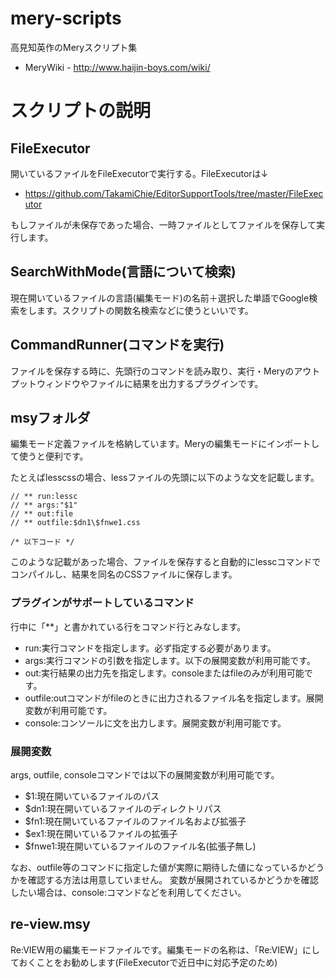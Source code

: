 # mery-scripts
高見知英作のMeryスクリプト集

 * MeryWiki - http://www.haijin-boys.com/wiki/

# スクリプトの説明

## FileExecutor
開いているファイルをFileExecutorで実行する。FileExecutorは↓

 * https://github.com/TakamiChie/EditorSupportTools/tree/master/FileExecutor

もしファイルが未保存であった場合、一時ファイルとしてファイルを保存して実行します。

## SearchWithMode(言語について検索)

現在開いているファイルの言語(編集モード)の名前＋選択した単語でGoogle検索をします。スクリプトの関数名検索などに使うといいです。

## CommandRunner(コマンドを実行)

ファイルを保存する時に、先頭行のコマンドを読み取り、実行・Meryのアウトプットウィンドウやファイルに結果を出力するプラグインです。

## msyフォルダ

編集モード定義ファイルを格納しています。Meryの編集モードにインポートして使うと便利です。

たとえばlesscssの場合、lessファイルの先頭に以下のような文を記載します。

```
// ** run:lessc
// ** args:"$1"
// ** out:file
// ** outfile:$dn1\$fnwe1.css

/* 以下コード */
```

このような記載があった場合、ファイルを保存すると自動的にlesscコマンドでコンパイルし、結果を同名のCSSファイルに保存します。

### プラグインがサポートしているコマンド
行中に「**」と書かれている行をコマンド行とみなします。

 * run:実行コマンドを指定します。必ず指定する必要があります。
 * args:実行コマンドの引数を指定します。以下の展開変数が利用可能です。
 * out:実行結果の出力先を指定します。consoleまたはfileのみが利用可能です。
 * outfile:outコマンドがfileのときに出力されるファイル名を指定します。展開変数が利用可能です。
 * console:コンソールに文を出力します。展開変数が利用可能です。

### 展開変数

args, outfile, consoleコマンドでは以下の展開変数が利用可能です。

 * $1:現在開いているファイルのパス
 * $dn1:現在開いているファイルのディレクトリパス
 * $fn1:現在開いているファイルのファイル名および拡張子
 * $ex1:現在開いているファイルの拡張子
 * $fnwe1:現在開いているファイルのファイル名(拡張子無し)

なお、outfile等のコマンドに指定した値が実際に期待した値になっているかどうかを確認する方法は用意していません。
変数が展開されているかどうかを確認したい場合は、console:コマンドなどを利用してください。

## re-view.msy

Re:VIEW用の編集モードファイルです。編集モードの名称は、「Re:VIEW」にしておくことをお勧めします(FileExecutorで近日中に対応予定のため)